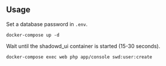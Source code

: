 ## Usage

Set a database password in `.env`.

    docker-compose up -d

Wait until the shadowd_ui container is started (15-30 seconds).

    docker-compose exec web php app/console swd:user:create
